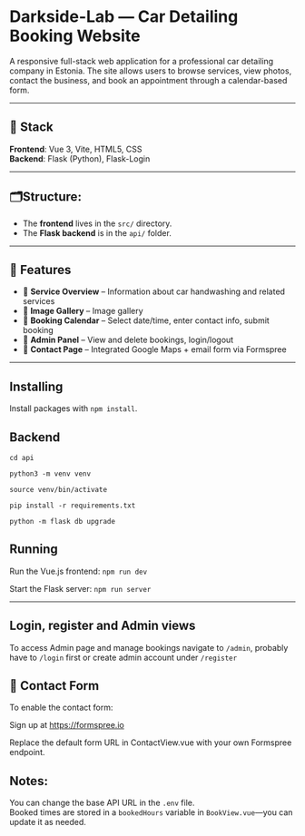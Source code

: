 # Darkside-Lab — Car Detailing Booking Website
A responsive full-stack web application for a professional car detailing company in Estonia. The site allows users to browse services, view photos, contact the business, and book an appointment through a calendar-based form.

---

## 🔧 Stack

**Frontend**: Vue 3, Vite, HTML5, CSS  
**Backend**: Flask (Python), Flask-Login  

---

## 🗂️Structure:
- The **frontend** lives in the `src/` directory.
- The **Flask backend** is in the `api/` folder.

---

## 📁 Features

- 🧼 **Service Overview** – Information about car handwashing and related services
- 📸 **Image Gallery** – Image gallery
- 📆 **Booking Calendar** – Select date/time, enter contact info, submit booking
- 🔐 **Admin Panel** – View and delete bookings, login/logout
- 📍 **Contact Page** – Integrated Google Maps + email form via Formspree

---

## Installing

Install packages with `npm install`.

## Backend

`cd api`

`python3 -m venv venv`

`source venv/bin/activate` 

`pip install -r requirements.txt` 

`python -m flask db upgrade` 

## Running

Run the Vue.js frontend:
`npm run dev`

Start the Flask server:
`npm run server`

---

## Login, register and Admin views

To access Admin page and manage bookings navigate to `/admin`, probably have to `/login` first or create admin account under `/register`


## 📨 Contact Form

To enable the contact form:

Sign up at https://formspree.io

Replace the default form URL in ContactView.vue with your own Formspree endpoint.

## Notes:

You can change the base API URL in the `.env` file.  
Booked times are stored in a `bookedHours` variable in `BookView.vue`—you can update it as needed.